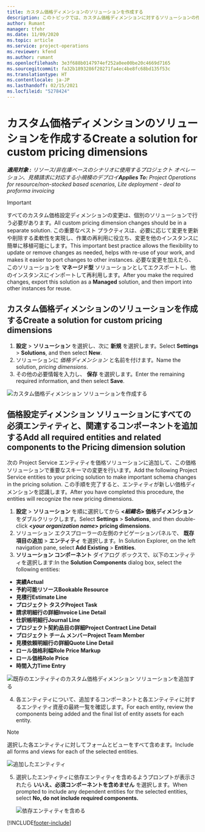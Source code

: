 ```yaml
---
title: カスタム価格ディメンションのソリューションを作成する
description: このトピックでは、カスタム価格ディメンションに対するソリューションの作成方法を説明します。
author: Rumant
manager: tfehr
ms.date: 11/09/2020
ms.topic: article
ms.service: project-operations
ms.reviewer: kfend
ms.author: rumant
ms.openlocfilehash: 3e3f688b0147974ef252a0ee00be20c4669d7165
ms.sourcegitcommit: fa32b1893286f20271fa4ec4be8fc68bd135f53c
ms.translationtype: HT
ms.contentlocale: ja-JP
ms.lasthandoff: 02/15/2021
ms.locfileid: "5278424"
---
```

# <a name="create-a-solution-for-custom-pricing-dimensions"></a><span data-ttu-id="6e774-103">カスタム価格ディメンションのソリューションを作成する</span><span class="sxs-lookup"><span data-stu-id="6e774-103">Create a solution for custom pricing dimensions</span></span>

 <span data-ttu-id="6e774-104">_**適用対象 :** リソース/非在庫ベースのシナリオに使用するプロジェクト オペレーション、見積請求に対応する小規模のデプロイ_</span><span class="sxs-lookup"><span data-stu-id="6e774-104">_**Applies To:** Project Operations for resource/non-stocked based scenarios, Lite deployment - deal to proforma invoicing_</span></span> 

>[!IMPORTANT]
><span data-ttu-id="6e774-105">すべてのカスタム価格設定ディメンションの変更は、個別のソリューションで行う必要があります。</span><span class="sxs-lookup"><span data-stu-id="6e774-105">All custom pricing dimension changes should be in a separate solution.</span></span> <span data-ttu-id="6e774-106">この重要なベスト プラクティスは、必要に応じて変更を更新や削除する柔軟性を実現し、作業の再利用に役立ち、変更を他のインスタンスに簡単に移植可能にします。</span><span class="sxs-lookup"><span data-stu-id="6e774-106">This important best practice allows the flexibility to update or remove changes as needed, helps with re-use of your work, and makes it easier to port changes to other instances.</span></span> <span data-ttu-id="6e774-107">必要な変更を加えたら、このソリューションを **マネージド型** ソリューションとしてエクスポートし、他のインスタンスにインポートして再利用します。</span><span class="sxs-lookup"><span data-stu-id="6e774-107">After you make the required changes, export this solution as a **Managed** solution, and then import into other instances for reuse.</span></span>

## <a name="create-a-solution-for-custom-pricing-dimensions"></a><span data-ttu-id="6e774-108">カスタム価格ディメンションのソリューションを作成する</span><span class="sxs-lookup"><span data-stu-id="6e774-108">Create a solution for custom pricing dimensions</span></span>

1.  <span data-ttu-id="6e774-109">**設定** > **ソリューション** を選択し、次に **新規** を選択します。</span><span class="sxs-lookup"><span data-stu-id="6e774-109">Select **Settings** > **Solutions**, and then select **New**.</span></span>
2.  <span data-ttu-id="6e774-110">ソリューションに *<your organization name> 価格ディメンション* と名前を付けます。</span><span class="sxs-lookup"><span data-stu-id="6e774-110">Name the solution, *<your organization name> pricing dimensions*.</span></span>
3. <span data-ttu-id="6e774-111">その他の必要情報を入力し、 **保存** を選択します。</span><span class="sxs-lookup"><span data-stu-id="6e774-111">Enter the remaining required information, and then select **Save**.</span></span>

  ![カスタム価格ディメンション ソリューションを作成する](./media/Creation-of-custom-pricing-dimension-solution.png)
 
## <a name="add-all-required-entities-and-related-components-to-the-pricing-dimension-solution"></a><span data-ttu-id="6e774-113">価格設定ディメンション ソリューションにすべての必須エンティティと、関連するコンポーネントを追加する</span><span class="sxs-lookup"><span data-stu-id="6e774-113">Add all required entities and related components to the Pricing dimension solution</span></span>

<span data-ttu-id="6e774-114">次の Project Service エンティティを価格ソリューションに追加して、この価格ソリューションで重要なスキーマの変更を行います。</span><span class="sxs-lookup"><span data-stu-id="6e774-114">Add the following Project Service entities to your pricing solution to make important schema changes in the pricing solution.</span></span> <span data-ttu-id="6e774-115">この手順を完了すると、エンティティが新しい価格ディメンションを認識します。</span><span class="sxs-lookup"><span data-stu-id="6e774-115">After you have completed this procedure, the entities will recognize the new pricing dimensions.</span></span>

1.  <span data-ttu-id="6e774-116">**設定** > **ソリューション** を順に選択してから **<*組織名*> 価格ディメンション** をダブルクリックします。</span><span class="sxs-lookup"><span data-stu-id="6e774-116">Select **Settings** > **Solutions**, and then double-click **<*your organization name*> pricing dimensions**.</span></span>
2.  <span data-ttu-id="6e774-117">ソリューション エクスプローラーの左側のナビゲーションパネルで、 **既存項目の追加** > **エンティティ** を選択します。</span><span class="sxs-lookup"><span data-stu-id="6e774-117">In Solution Explorer, on the left navigation pane, select **Add Existing** > **Entities**.</span></span>
3.  <span data-ttu-id="6e774-118">**ソリューション コンポーネント** ダイアログ ボックスで、以下のエンティティを選択します:</span><span class="sxs-lookup"><span data-stu-id="6e774-118">In the **Solution Components** dialog box, select the following entities:</span></span>
 
   - <span data-ttu-id="6e774-119">**実績**</span><span class="sxs-lookup"><span data-stu-id="6e774-119">**Actual**</span></span>
   - <span data-ttu-id="6e774-120">**予約可能リソース**</span><span class="sxs-lookup"><span data-stu-id="6e774-120">**Bookable Resource**</span></span>
   - <span data-ttu-id="6e774-121">**見積行**</span><span class="sxs-lookup"><span data-stu-id="6e774-121">**Estimate Line**</span></span>
   - <span data-ttu-id="6e774-122">**プロジェクト タスク**</span><span class="sxs-lookup"><span data-stu-id="6e774-122">**Project Task**</span></span>
   - <span data-ttu-id="6e774-123">**請求明細行の詳細**</span><span class="sxs-lookup"><span data-stu-id="6e774-123">**Invoice Line Detail**</span></span>
   - <span data-ttu-id="6e774-124">**仕訳帳明細行**</span><span class="sxs-lookup"><span data-stu-id="6e774-124">**Journal Line**</span></span>
   - <span data-ttu-id="6e774-125">**プロジェクト契約品目の詳細**</span><span class="sxs-lookup"><span data-stu-id="6e774-125">**Project Contract Line Detail**</span></span>
   - <span data-ttu-id="6e774-126">**プロジェクト チーム メンバー**</span><span class="sxs-lookup"><span data-stu-id="6e774-126">**Project Team Member**</span></span>
   - <span data-ttu-id="6e774-127">**見積依頼明細行の詳細**</span><span class="sxs-lookup"><span data-stu-id="6e774-127">**Quote Line Detail**</span></span>
   - <span data-ttu-id="6e774-128">**ロール価格利幅**</span><span class="sxs-lookup"><span data-stu-id="6e774-128">**Role Price Markup**</span></span>
   - <span data-ttu-id="6e774-129">**ロール価格**</span><span class="sxs-lookup"><span data-stu-id="6e774-129">**Role Price**</span></span>
   - <span data-ttu-id="6e774-130">**時間入力**</span><span class="sxs-lookup"><span data-stu-id="6e774-130">**Time Entry**</span></span>
 
   ![既存のエンティティのカスタム価格ディメンション ソリューションを追加する](./media/Existing-entities-to-PD-solution.png)
 
 4. <span data-ttu-id="6e774-132">各エンティティについて、追加するコンポーネントと各エンティティに対するエンティティ資産の最終一覧を確認します。</span><span class="sxs-lookup"><span data-stu-id="6e774-132">For each entity, review the components being added and the final list of entity assets for each entity.</span></span> 

   >[!NOTE]
   > <span data-ttu-id="6e774-133">選択した各エンティティに対してフォームとビューをすべて含めます。</span><span class="sxs-lookup"><span data-stu-id="6e774-133">Include all forms and views for each of the selected entities.</span></span>

  ![追加したエンティティ](./media/solution-component-selection.png)


5.  <span data-ttu-id="6e774-135">選択したエンティティに依存エンティティを含めるようプロンプトが表示されたら **いいえ、必須コンポーネントを含めません** を選択します。</span><span class="sxs-lookup"><span data-stu-id="6e774-135">When prompted to include any dependent entities for the selected entities, select **No, do not include required components.**</span></span>

    ![依存エンティティを含める](./media/Do-not-include-required.png)


[!INCLUDE[footer-include](../includes/footer-banner.md)]